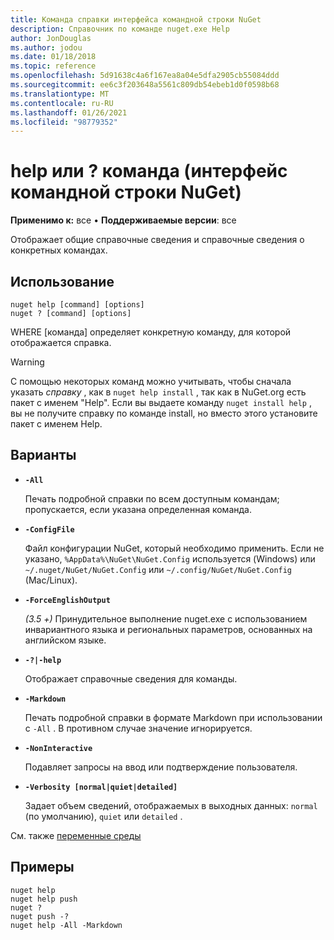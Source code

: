 ```yaml
---
title: Команда справки интерфейса командной строки NuGet
description: Справочник по команде nuget.exe Help
author: JonDouglas
ms.author: jodou
ms.date: 01/18/2018
ms.topic: reference
ms.openlocfilehash: 5d91638c4a6f167ea8a04e5dfa2905cb55084ddd
ms.sourcegitcommit: ee6c3f203648a5561c809db54ebeb1d0f0598b68
ms.translationtype: MT
ms.contentlocale: ru-RU
ms.lasthandoff: 01/26/2021
ms.locfileid: "98779352"
---
```

# <a name="help-or--command-nuget-cli"></a>help или ? команда (интерфейс командной строки NuGet)

**Применимо к:** все &bullet; **Поддерживаемые версии**: все

Отображает общие справочные сведения и справочные сведения о конкретных командах.

## <a name="usage"></a>Использование

```cli
nuget help [command] [options]
nuget ? [command] [options]
```

WHERE [команда] определяет конкретную команду, для которой отображается справка.

> [!Warning]
> С помощью некоторых команд можно учитывать, чтобы сначала указать *справку* , как в `nuget help install` , так как в NuGet.org есть пакет с именем "Help". Если вы выдаете команду `nuget install help` , вы не получите справку по команде install, но вместо этого установите пакет с именем Help.

## <a name="options"></a>Варианты

- **`-All`**

  Печать подробной справки по всем доступным командам; пропускается, если указана определенная команда.

- **`-ConfigFile`**

  Файл конфигурации NuGet, который необходимо применить. Если не указано, `%AppData%\NuGet\NuGet.Config` используется (Windows) или `~/.nuget/NuGet/NuGet.Config` или `~/.config/NuGet/NuGet.Config` (Mac/Linux).

- **`-ForceEnglishOutput`**

  *(3.5 +)* Принудительное выполнение nuget.exe с использованием инвариантного языка и региональных параметров, основанных на английском языке.

- **`-?|-help`**

  Отображает справочные сведения для команды.

- **`-Markdown`**

  Печать подробной справки в формате Markdown при использовании с `-All` . В противном случае значение игнорируется.

- **`-NonInteractive`**

  Подавляет запросы на ввод или подтверждение пользователя.

- **`-Verbosity [normal|quiet|detailed]`**

  Задает объем сведений, отображаемых в выходных данных: `normal` (по умолчанию), `quiet` или `detailed` .

См. также [переменные среды](cli-ref-environment-variables.md)

## <a name="examples"></a>Примеры

```cli
nuget help
nuget help push
nuget ?
nuget push -?
nuget help -All -Markdown
```
